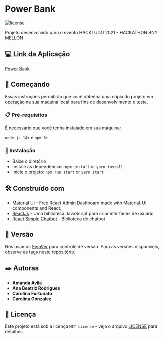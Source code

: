# Power Bank

![license](https://img.shields.io/badge/license-MIT-blue.svg)

Projeto desenvolvido para o evento HACKTUDO 2021 - HACKATHON BNY MELLON

## 💻 Link da Aplicação

[Power Bank](https://competent-perlman-293666.netlify.app/dashboard/app)

## 🚀 Começando

Essas instruções permitirão que você obtenha uma cópia do projeto em operação na sua máquina local para fins de desenvolvimento e teste.

### 📋 Pré-requisitos

É necessário que você tenha instalado em sua máquina:

`node js 14+` e
`npm 6+`

### 🔧 Instalação

- Baixe o diretório
- Instale as dependências: `npm install` or `yarn install`
- Inicie o projeto: `npm run start` or `yarn start`

## 🛠️ Construído com

- [Material UI](https://mui.com/pt/) - Free React Admin Dashboard made with Material-UI components and React.
- [ReactJs](https://pt-br.reactjs.org/) - Uma biblioteca JavaScript para criar interfaces de usuário
- [React Simple Chatbot](https://github.com/LucasBassetti/react-simple-chatbot) - Biblioteca de chatbot

## 📌 Versão

Nós usamos [SemVer](http://semver.org/) para controle de versão. Para as versões disponíveis, observe as [tags neste repositório](https://github.com/suas/tags/do/projeto).

## ✒️ Autoras

- **Amanda Avila**
- **Ana Beatriz Rodrigues**
- **Carolina Fortunato**
- **Carolina Gonzalez**

## 📄 Licença

Este projeto está sob a licença `MIT License` - veja o arquivo [LICENSE](https://github.com/minimal-ui-kit/minimal.free/blob/main/LICENSE.md) para detalhes.

